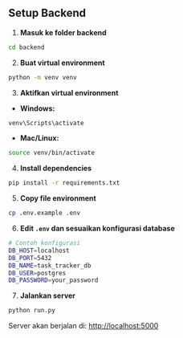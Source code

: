 ## Setup Backend

1. **Masuk ke folder backend**
```bash
cd backend

````
2. **Buat virtual environment**
```bash
python -m venv venv
```

3. **Aktifkan virtual environment**

* **Windows:**

```bash
venv\Scripts\activate
```

* **Mac/Linux:**

```bash
source venv/bin/activate
```

4. **Install dependencies**

```bash
pip install -r requirements.txt
```

5. **Copy file environment**

```bash
cp .env.example .env
```

6. **Edit `.env` dan sesuaikan konfigurasi database**

```bash
# Contoh konfigurasi
DB_HOST=localhost
DB_PORT=5432
DB_NAME=task_tracker_db
DB_USER=postgres
DB_PASSWORD=your_password
```

7. **Jalankan server**

```bash
python run.py
```

Server akan berjalan di: [http://localhost:5000](http://localhost:5000)

```
